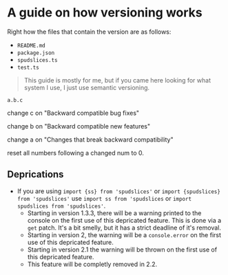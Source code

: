 # A guide on how versioning works

Right how the files that contain the version are as follows:

* `README.md`
* `package.json`
* `spudslices.ts`
* `test.ts`

> This guide is mostly for me, but if you came here looking for what system I
> use, I just use semantic versioning.

`a.b.c`

change c on "Backward compatible bug fixes"

change b on "Backward compatible new features"

change a on "Changes that break backward compatibility"

reset all numbers following a changed num to 0.

## Deprications

* If you are using `import {ss} from 'spudslices'` or
`import {spudslices} from 'spudslices'` use `import ss from 'spudslices`
or `import spudslices from 'spudslices'`.
  * Starting in version 1.3.3, there will be a warning printed to the console on
  the first use of this depricated feature. This is done via a `get` patch. It's
  a bit smelly, but it has a strict deadline of it's removal.
  * Starting in version 2, the warning will be a `console.error` on
  the first use of this depricated feature.
  * Starting in version 2.1 the warning will be thrown on
  the first use of this depricated feature.
  * This feature will be completly removed in 2.2.
